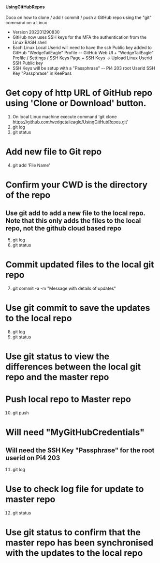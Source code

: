 #### UsingGitHubRepos
Doco on how to clone / add / commit / push a GitHub repo using the "git" command on a Linux
- Version 202201290830
- GitHub now uses SSH keys for the MFA the authentication from the Linux BASH shell
- Each Linux Local Userid will need to have the ssh Public key added to GitHub "WedgeTailEagle" Profile
-- GitHub Web UI + "WedgeTailEagle" Profile / Settings / SSH Keys Page + SSH Keys -> Upload Linux Userid SSH Public key
- SSH Keys will be setup with a "Passphrase"
-- Pi4 203 root Userid SSH Key "Passphrase" in KeePass

# Get copy of http URL of GitHub repo using 'Clone or Download' button.
1. On local Linux machine execute command 'git clone https://github.com/wedgetaileagle/UsingGitHubRepos.git'
2. git log
3. git status

# Add new file to Git repo
4. git add 'File Name'
# Confirm your CWD is the directory of the repo
## Use git add to add a new file to the local repo. Note that this only adds the files to the local repo, not the github cloud based repo

5. git log
6. git status

# Commit updated files to the local git repo
7. git commit -a -m "Message with details of updates"
# Use git commit to save the updates to the local repo

8. git log
9. git status
# Use git status to view the differences between the local git repo and the master repo

# Push local repo to Master repo
10. git push
# Will need "MyGitHubCredentials"
## Will need the SSH Key "Passphrase" for the root userid on Pi4 203

11. git log
# Use to check log file for update to master repo

12. git status
# Use git status to confirm that the master repo has been synchronised with the updates to the local repo
